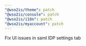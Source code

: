```yaml
---
"@wso2is/theme": patch
"@wso2is/console": patch
"@wso2is/i18n": patch
"@wso2is/myaccount": patch
---
```


Fix UI issues in saml IDP settings tab
